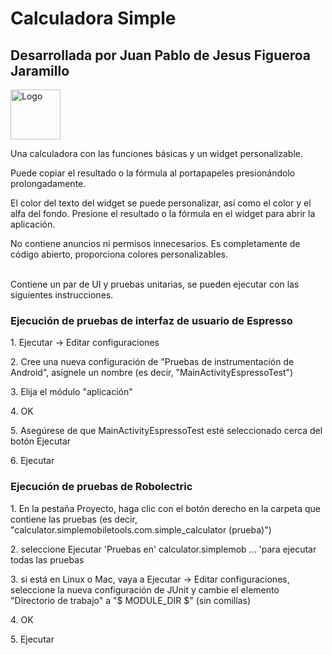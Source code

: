 # Calculadora Simple
## Desarrollada por Juan Pablo de Jesus Figueroa Jaramillo
<img alt="Logo" src="app/src/main/res/mipmap-xxxhdpi/ic_launcher.png" width="80">

Una calculadora con las funciones básicas y un widget personalizable.

Puede copiar el resultado o la fórmula al portapapeles presionándolo prolongadamente.

El color del texto del widget se puede personalizar, así como el color y el alfa del fondo. Presione el resultado o la fórmula en el widget para abrir la aplicación.

No contiene anuncios ni permisos innecesarios. Es completamente de código abierto, proporciona colores personalizables.


</br>
Contiene un par de UI y pruebas unitarias, se pueden ejecutar con las siguientes instrucciones.

<h3> Ejecución de pruebas de interfaz de usuario de Espresso </h3>
<p> 1. Ejecutar -> Editar configuraciones </p>
<p> 2. Cree una nueva configuración de "Pruebas de instrumentación de Android", asígnele un nombre (es decir, "MainActivityEspressoTest") </p>
<p> 3. Elija el módulo "aplicación" </p>
<p> 4. OK </p>
<p> 5. Asegúrese de que MainActivityEspressoTest esté seleccionado cerca del botón Ejecutar </p>
<p> 6. Ejecutar </p>

<h3> Ejecución de pruebas de Robolectric </h3>
<p> 1. En la pestaña Proyecto, haga clic con el botón derecho en la carpeta que contiene las pruebas (es decir, "calculator.simplemobiletools.com.simple_calculator (prueba)") </p>
<p> 2. seleccione Ejecutar 'Pruebas en' calculator.simplemob ... 'para ejecutar todas las pruebas </p>
<p> 3. si está en Linux o Mac, vaya a Ejecutar -> Editar configuraciones, seleccione la nueva configuración de JUnit y cambie el elemento "Directorio de trabajo" a "$ MODULE_DIR $" (sin comillas) </p>
<p> 4. OK </p>
<p> 5. Ejecutar </p>
